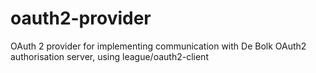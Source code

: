 # oauth2-provider
OAuth 2 provider for implementing communication with De Bolk OAuth2 authorisation server, using league/oauth2-client
